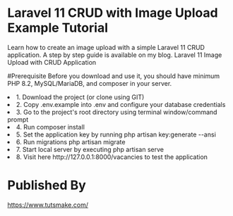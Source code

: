 # Laravel 11 CRUD with Image Upload Example Tutorial
Learn how to create an image upload with a simple Laravel 11 CRUD application.
A step by step guide is available on my blog. Laravel 11 Image Upload with CRUD Application

#Prerequisite
Before you download and use it, you should have minimum PHP 8.2, MySQL/MariaDB, and composer in your server.

<li> 1. Download the project (or clone using GIT) </li>
<li> 2. Copy .env.example into .env and configure your database credentials</li>
<li> 3. Go to the project's root directory using terminal window/command prompt</li>
<li> 4. Run composer install</li>
<li> 5. Set the application key by running php artisan key:generate --ansi</li>
<li> 6. Run migrations php artisan migrate</li>
<li> 7. Start local server by executing php artisan serve</li>
<li> 8. Visit here http://127.0.0.1:8000/vacancies to test the application</li>

# Published By
https://www.tutsmake.com/
